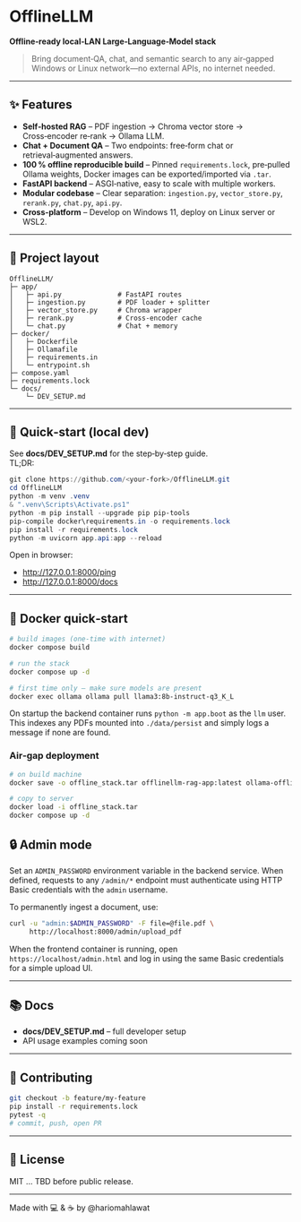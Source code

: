 # OfflineLLM

**Offline‑ready local‑LAN Large‑Language‑Model stack**

> Bring document‑QA, chat, and semantic search to any air‑gapped Windows or Linux network—no external APIs, no internet needed.

---

## ✨ Features

- **Self‑hosted RAG** – PDF ingestion → Chroma vector store → Cross‑encoder re‑rank → Ollama LLM.
- **Chat + Document QA** – Two endpoints: free‑form chat or retrieval‑augmented answers.
- **100 % offline reproducible build** – Pinned `requirements.lock`, pre‑pulled Ollama weights, Docker images can be exported/imported via `.tar`.
- **FastAPI backend** – ASGI‑native, easy to scale with multiple workers.
- **Modular codebase** – Clear separation: `ingestion.py`, `vector_store.py`, `rerank.py`, `chat.py`, `api.py`.
- **Cross‑platform** – Develop on Windows 11, deploy on Linux server or WSL2.

---

## 📂 Project layout

```text
OfflineLLM/
├─ app/
│   ├─ api.py              # FastAPI routes
│   ├─ ingestion.py        # PDF loader + splitter
│   ├─ vector_store.py     # Chroma wrapper
│   ├─ rerank.py           # Cross‑encoder cache
│   └─ chat.py             # Chat + memory
├─ docker/
│   ├─ Dockerfile
│   ├─ Ollamafile
│   ├─ requirements.in
│   └─ entrypoint.sh
├─ compose.yaml
├─ requirements.lock
└─ docs/
    └─ DEV_SETUP.md
```

---

## 🚀 Quick‑start (local dev)

See **docs/DEV_SETUP.md** for the step‑by‑step guide.  
TL;DR:

```powershell
git clone https://github.com/<your‑fork>/OfflineLLM.git
cd OfflineLLM
python -m venv .venv
& ".venv\Scripts\Activate.ps1"
python -m pip install --upgrade pip pip-tools
pip-compile docker\requirements.in -o requirements.lock
pip install -r requirements.lock
python -m uvicorn app.api:app --reload
```

Open in browser:

* <http://127.0.0.1:8000/ping>
* <http://127.0.0.1:8000/docs>

---

## 🐳 Docker quick‑start

```bash
# build images (one‑time with internet)
docker compose build

# run the stack
docker compose up -d

# first time only – make sure models are present
docker exec ollama ollama pull llama3:8b-instruct-q3_K_L
```

On startup the backend container runs `python -m app.boot` as the `llm`
user. This indexes any PDFs mounted into `./data/persist` and simply
logs a message if none are found.

### Air‑gap deployment

```bash
# on build machine
docker save -o offline_stack.tar offlinellm-rag-app:latest ollama-offline:latest

# copy to server
docker load -i offline_stack.tar
docker compose up -d
```
## 🔒 Admin mode

Set an `ADMIN_PASSWORD` environment variable in the backend service. When defined, requests to any `/admin/*` endpoint must authenticate using HTTP Basic credentials with the `admin` username.

To permanently ingest a document, use:

```bash
curl -u "admin:$ADMIN_PASSWORD" -F file=@file.pdf \
     http://localhost:8000/admin/upload_pdf
```

When the frontend container is running, open `https://localhost/admin.html` and log in using the same Basic credentials for a simple upload UI.

---

## 📚 Docs

* **docs/DEV_SETUP.md** – full developer setup
* API usage examples coming soon

---

## 🤝 Contributing

```bash
git checkout -b feature/my-feature
pip install -r requirements.lock
pytest -q
# commit, push, open PR
```

---

## 📝 License

MIT … TBD before public release.

---

Made with 💻 & ☕ by @hariomahlawat

